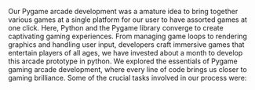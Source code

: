 Our Pygame arcade development was a amature idea to bring together various games at a single platform for our user to have assorted games at one click. Here, Python and the Pygame library converge to create captivating gaming experiences. From managing game loops to rendering graphics and handling user input, developers craft immersive games that entertain players of all ages, we have invested about a month to develop this arcade prototype in python. We explored the essentials of Pygame gaming arcade development, where every line of code brings us closer to gaming brilliance. Some of the crucial tasks involved in our process were:
